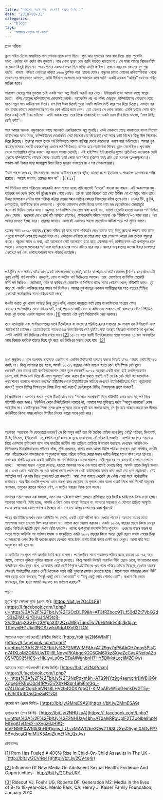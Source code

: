 ```yaml
---
title: "আমাদের সন্তান পর্ন  দেখে!! (প্রথম কিস্তি )"
date: "2018-08-31"
categories: 
  - "blog"
tags: 
  - "আমাদের-সন্তান-পর্ন-দেখে"
---
```


প্রথম পরিচয়

ক্লাস নাইন টেনের সময়টাতে গান শোনার প্রচন্ড নেশা ছিল। স্কুল আর ঘুমানোর সময় বাদ দিয়ে  প্রায়  পুরোটা সময়  একটার পর একটা গান শুনতাম। গান শোনা ছাড়া কেন জানি থাকতে পারতাম না। সে সময় আমার নিজের পিসি বা ফোন কিছুই ছিল না। গান শোনার একমাত্র সম্বল ছিল সনির এমপি ফাইভ। তখনো এন্ড্রয়েড ফোনের যুগ শুরু হয়নি। বাজার  দাপিয়ে বেড়াচ্ছে নকিয়া ২৭০০ ক্লাসিক আর  চায়না ফোন। বন্ধুদের চায়না ফোনের লাউডস্পীকার  থেকে তাহসানের গান ভেসে আসতো, আমি দীর্ঘশ্বাস ফেলতাম আর ভাবতাম কবে আমি  একটা এরকম “অস্থির” ফোনের গর্বিত মালিক হবো।

সারাক্ষণ যেহেতু গান শুনতাম তাই একটা গানে অল্প দিনেই অরুচি ধরে যেত। ইন্টারনেট তখন আমার কাছে স্বপ্নের মতো। গলির মোড়ের কম্পিউটারের দোকানই ভরসা। কয়েকদিন পর পর গলির মোড়ের  কম্পিউটারের দোকানে যেতে হতো নতুন গান ডাউনলোড দিতে। দশ বিশ টাকা দিলেই পুরো এমপি ফাইভ ভর্তি করে গান দিয়ে দিতো। এভাবে বার বার যাবার কারণে দোকানদারের সাথেও বেশ খাতির জমে গেল। তো একবার সে লোক আমার  এমপি ফাইভ লোড করে দিয়ে একটু বেশী টাকা চাইলো। আমি অবাক হয়ে  তার দিকে তাকাতেই সে একটা চোখ টিপ দিয়ে বললো, “মাল দিছি ছোট ভাই”।

পরে আমার অনেক  বন্ধুবান্ধবের কাছে অনেকটা একইরকমের গল্প শুনেছি। কেউ দোকানে গেছে কলকাতার বাংলা সিনেমা ডাউনলোড করে নিতে, কম্পিউটারের দোকানদার সেই সিনেমা তো দিয়েছেই সেই সাথে ফাউ হিসেবে কিছু নীল সিনেমাও দিয়ে দিয়েছে। তারপর আস্তে তাকে পর্ন ভিডিওতে আসক্ত বানিয়ে ফেলে দোকানের  ক্যাশ বাক্স ভরিয়েছে। আমার খুব কাছের অসম্ভব মেধাবী একজন বন্ধু এভাবে পর্ন ভিডিওতে আসক্ত হয়ে পড়াশোনা শিকেয় তুলে ফেলেছিল। খুব কাছ থেকে পর্নোগ্রাফির মুভির কারণে ওর বদলে যাওয়া দেখেছি। এই হাইস্পিড ইন্টারনেটের যুগেও প্রতিনিয়ত অনেককে দেখি এভাবে কম্পিউটারের দোকান থেকে মেমোরি কার্ড লোড করে নিতে (বিশেষ করে গ্রাম এবং মফস্বল অঞ্চলগুলোতে)। পঞ্চাশ-ষাট টাকার জন্য জাহান্নাম কিনে নিতে দুবারও ভাবছেন না এ সব দোকানদাররা।

“যারা পছন্দ করে যে, ঈমানদারদের সমাজে অশ্লীলতার প্রসার ঘটুক, তাদের জন্যে ইহাকাল ও পরকালে যন্ত্রণাদায়ক শাস্তি রয়েছে। আল্লাহ জানেন, তোমরা জান না”। \[২৪:১৯\]

পর্ন ভিডিওর সাথে পরিচয়ের আরেকটা কমন মাধ্যম হচ্ছে কচি বয়সেই “পেকে” যাওয়া বন্ধু বান্ধব। এই অকালপক্ক বন্ধু বান্ধবের দল কোন ভাবে পর্ন মুভির সন্ধান পেয়ে গেছে। তারপর তারা নিজেরা তো সেই জিনিস দেখেই সাথে সাথে তার ইয়ার দোস্তকেও সেটার সঙ্গে পরিচয় করিয়ে দেয়ার মহান দায়িত্ব স্বেচ্ছায় নিজেদের কাঁধে তুলে নেয়। শেয়ার ইট, ব্লু টুথ, পেনড্রাইভ, হার্ডডিস্কে চলে লেনাদেনা।  ক্লাসের গোলগাল মোটা রিমের চশমা পড়া ভদ্র ছেলেটাকেও জোরাজুরি করে পর্ন ভিডিও দেখার জন্য। বন্ধুদের  চাপাচাপিতে নেহায়েত বাধ্য হয়েই ভদ্র, ভালো ছেলেটা হয়তো একবার পর্ন ভিডিও দেখে ফেলে। প্রথমবার দেখে তার বমি আসতে চাইলেও, পাসশাপাশি শরীরে অচেনা এক “ফিলিংস”-ও কাজ করে। পরে আবার দেখতে ইচ্ছে করে। তারপর আবার। এভাবেই একসময় ভালো ছেলেটাও আটকা পড়ে পর্ন মুভির জালে।

অনেক সময় ১০-১২ বছরের ছেলেরা শরীরে হুট করে আসা পরিবর্তন দেখে চমকে যায়, কিন্তু ভয়ে বা লজ্জায় বাবা মাকে এগুলো সম্পর্কে কোন প্রশ্ন করতে পারে না। কৌতূহল মেটাতে না পেরে বাধ্য হয়ে শেষমেষ আশ্রয় নেয় তাদের বন্ধুদের কাছে। বন্ধুদের সাথে এ কথা, এই আলোচনা সেই আলোচনা হতে হতে একসময় পর্ন, মাস্টারবেশন এই কথাগুলও চলে আসে। এভাবেও অনেকের পর্ন এবং মাস্টারবেশনের সাথে পরিচয় হয়ে যায়। আমার বাল্যকালের অনেক ইয়ার দোস্তদের এভাবেই পর্ন এবং মাস্টারবেশনের সঙ্গে পরিচয় হয়েছিল।

 

পর্নমুভির সঙ্গে পরিচয় ঘটার আর একটা মাধ্যম হচ্ছে বড়ভাই, কাযিন বা পাড়াতো ভাই বোনদের (বিশেষ করে গ্রামে এটা খুবই বেশী) পর্ন আসক্তি। বড়ভাই, বোন বা কাযিন পর্ন ভিডিওতে আসক্ত। তার  মোবাইলে বা পিসির মেমোরি ভর্তি পর্ন ভিডিও। ছোটভাই, বোন বা কাযিন সে মোবাইল বা পিসিতে মাঝে মাঝে গেইমস খেলে, ঘাঁটাঘাঁটি করে। হুট করে সে একদিন আবিষ্কার করে বসবে পর্ন ভিডিও। আমার খুব কাছের একজন আত্মীয়ের ছয় সাত বছরের পিচ্চির এভাবেই পর্নোগ্রাফির সাথে পরিচয় ঘটে গেছে।

কথাটা বলতে খুব খারাপ লাগছে কিন্তু তবুও বলি, এভাবে পাড়াতো ভাই বোন বা কাযিনদের মাধ্যমে যেসব বাচ্চাদের পর্নোগ্রাফির সাথে পরিচয় ঘটে, সেই পাড়াতো ভাই বোন বা কাযিনদের মাধ্যমে সেই বাচ্চাদের যৌন নিপীড়িত হবার খুব ভালো  একটা সম্ভাবনা থাকে।[\[1\]](https://www.blogger.com/blogger.g?blogID=606604752833102909#_ftn1) কাজেই এটা খুবই সিরিয়াসলি নেয়া দরকার।

তবে পর্নোগ্রাফি এবং মাস্টারবেশনের সাথে টিনেইজার বা বাচ্চাদের পরিচিত হবার সবচেয়ে বড় মাধ্যম হল ইন্টারনেট এবং স্যাটেলাইট চ্যানেল। অ্যামেরিকাতে শতকরা ৪৬ ভাগ কিশোর নেট ব্রাউযিং করা অবস্থায় নিজেরা পর্নোগ্রাফি না খুজলেও এমনি এমনিই পর্ন ভিডিওর খোঁজ পেয়ে যায়।[\[2\]](https://www.blogger.com/blogger.g?blogID=606604752833102909#_ftn2) ১৫-১৭ বছর বয়সী টিনেইজারদের মধ্যে শতকরা ৭০ জন অনলাইনে স্বাস্থ্য বিষয়ক কন্টেন্ট ঘাটতে গিয়ে হুট করে পর্ন ভিডিওর সন্ধান পেয়ে যায়।[\[3\]](https://www.blogger.com/blogger.g?blogID=606604752833102909#_ftn3)

 

তথ্য প্রযুক্তির এ যুগে আপনার সন্তানকে একদিন না একদিন ইন্টারনেট ব্যবহার করতে দিতেই হবে। আমরা সেটা নিষেধও করছি না। কিন্তু আমাদের প্রশ্ন হলো, আপনি ১০-১২ বছরের একটা বাচ্চার হাতে কেন হাই স্পিড নেট তুলে দেবেন? কেন তাদের হাই কনফিয়াগেরশান ফোন তুলে দেবেন? ১০-১২ বছরের একটা বাচ্চা হাই কনফিগারেশান ফোন, হাই স্পিড নেট দিয়ে কী এমন গুরুত্বপূর্ন কাজ করবে ঠিক বুঝতে পারছি না? সে কি নেট ঘেঁটে অ্যাকাডেমিক পড়াশোনার ব্যাপারে গবেষণা করবে? ইউটিউব থেকে টিউটোরিয়াল নামিয়ে দেখবে? উইকিপিডিয়াতে গিয়ে পড়াশোনা করবে? গুগলে বিভিন্ন শিক্ষামূলক বিষয় নিয়ে সার্চ করবে? ফেইসবুকে বিভিন্ন শিক্ষামূলক গ্রুপে থাকবে?

বি প্র্যাক্টিকাল। আপনার সন্তান গুগলে ঠিকই যাবে তবে “সালোক সংশ্লেষণ” নিয়ে ঘাঁটাঘাঁটি করার জন্য না, পর্ন নিয়ে ঘাঁটাঘাঁটি করার জন্য। ইউটিউব থেকে টিউটোরিয়াল নামাবে না,  নামাবে সদ্য মুক্তিপ্রাপ্ত পর্দায় “আগুন লাগানো” কোন আইটেম সং। ফেইসবুকের শিক্ষা মূলক গ্রুপ গুলোতে তাকে খুবই কম পাওয়া যাবে, সে বুঁদ হয়ে থাকবে কারো রঙ্গ লীলার কাহিনীতে কিংবা সময় কাটাবে বিপরীত লিঙ্গের কারো সাথে চ্যাট করে।

 

আপনার  সন্তানকে কি ফেরেশতা ভাবেন? সে কি মানুষ নয়? তার কি জৈবিক চাহিদা বলে কিছু নেই? পত্রিকা, বিলবোর্ড, টিভি, সিনেমা, ইন্টারনেট – তার প্রতি চারদিক থেকে ছুড়ে দেয়া হচ্ছে যৌনায়িত ইমেজারি। আপনি আপনার সন্তানকে নিয়ে একসাথে ড্রয়িংরুমে বসে বসে ভারতীয় নর্তকীর নাচ তাড়িয়ে তাড়িয়ে উপভোগ করছেন, দেখছেন আইপিএল-বিপিএলের চিয়ারলিডারদের শরীরের ভাঁজ, মুভি দেখছেন, বাসায় প্রথম আলো টাইপ পত্রিকা রাখছেন যেটা পর্নস্টার, নর্তকী আর পতিতাদেরকে বাংলাদেশের মানুষজনের সাথে পরিচয় করিয়ে দেয়ার মহান দায়িত্ব নিষ্ঠার সাথে পালন করে চলেছে। এখনকার বলিউডের এক একটা আইটেম সং পর্ন ভিডিওর চেয়েও খারাপ। নারী পুরুষের সব রসায়নই সেখানে দেখানো হচ্ছে।  আপনার সন্তান এগুলো দেখছে, হয়তো আপনার সাথে এক সাথে বসেই দেখছে কিন্তু  আপনি তাকে কিছুই বলেন না। এখন কোন  আইটেম সং তার ভালো লেগে গেলে সে সেটা ডাউনলোড করার জন্য নেটে তো ঘুরে বেড়াবেই। সেই আইটেম গার্ল এর নাম লিখে গুগল সার্চ তো করবেই। আর এসব জায়গা থেকেই সে খোঁজ পেয়ে যাবে পর্নোগ্রাফির জগতের। আর বীর বাঙালি গুগলের এমন অবস্থা করে ছেড়েছে যে গুগলে কোন বাংলা ওয়ার্ড লিখে সার্চ দিলেই অমুকের স্ক্যান্ডাল, তমুকের রাতের আঁধারে ধর্ষণ, এ জাতীয় খবরের লিংক চলে আসে।

আপনার সন্তান এমন এক সমাজে, এমন এক পরিবেশে আছে যেখানে প্রতিনিয়ত তার জৈবিক চাহিদাকে উস্কে দেয়া হচ্ছে। আপনার সামনেই সেটা হচ্ছে, আপনি এ নিয়ে কোন ব্যবস্থা নিচ্ছেন না, আপনার সন্তানকে এ যৌনতা তাড়িত সংস্কৃতি থেকে রক্ষার জন্য কোন পদক্ষেপ নিচ্ছেন না – সে তো আগুন নেভানোর রাস্তা খুঁজবেই।

পরের বার টিভিতে যখন কোন আইটেম সং চলবে, একটা ছোট পরীক্ষা করে দেখতে পারেন। অন্যান্য বারের মতো অন্যমনস্ক ভাবে চ্যানেল স্কিপ করে যাবেন না। ভালো করে খেয়াল করবেন। একটা ১০-১২ বছরের ছেলে কিংবা মেয়ের চোখে ভিডিওর প্রতিটি ফ্রেম দেখার চেষ্টা করবেন। গানের কথাগুলো মনযোগ দিয়ে শুনবেন। এধরণের ডজন ডজন বা শতো শতো আইটেম সং বর্তমান সমাজ ও সংস্কৃতিতে একটা ১০-২ বছরের কিংবা আরো ছোট ছেলে অথবা মেয়ের চিন্তা ও আচরণের ওপর ঠিক কী ধরণের প্রভাব ফেলতে পারে ঠান্ডা মাথায় চিন্তা করার চেস্টা করে দেখুন। আশা করি সত্য অনুধাবনে কষ্ট হবে না।

এ আইটেম সং গুলো পর্ন আসক্তি তৈরি করে চলেছে। পর্নোগ্রাফির সাথে বাচ্চাদের পরিচয় হচ্ছে হয়তো ১০ -১২ বছর বয়সে, গোপনে লুকিয়ে লুকিয়ে বাচ্চারা এগুলো দেখছে। কিন্তু আপনি নিজেই সারাদিন টিভি ছেড়ে রেখে, খাওয়ানোর সময় বলিউডের গান ছেড়ে রেখে, একেবারে ছোট ছোট শিশুকে আইটেম সং এর সাথে পরিচয় করিয়ে দিচ্ছেন, যেখানে অনেক ক্ষেত্রেই পর্নোগ্রাফির চেয়েও বেশী উত্তেজক ভাবে নারী পুরুষের রসায়ন দেখানো হচ্ছে। মাঝে মাঝে বাজারের কোন ‘হিট’ গান ছেড়ে ওকে বলছেন, “বাবু! একটু নেচে দেখাওতো” বা “বাবু একটু গেয়ে শোনাও তো”। কখনো কি ভেবে দেখেছেন, নিজ হাতে আপনি ওর কত বড় সর্বনাশ করছেন?

পড়ুন-

মৃত্যু? দুই সেকেন্ড দূরে! (প্রথম পর্ব): [https://bit.ly/2OcDLF9](https://l.facebook.com/l.php?u=https%3A%2F%2Fbit.ly%2F2OcDLF9&h=AT3fRZboc9Tj_f50dZZt7VbG2d_S3eZjhU-GrOHuJ4Al5tcR-2VJXx6cjS3GEyz3AtpoXlfz2QxcMEpT6uxTwi76HrNddv5tjJbdgia-TRmynjHGUkn3NCSxw5k9dpUXy92TDA)

আমাদের সন্তান পর্ন দেখে!!! (দ্বিতীয় কিস্তি): [https://bit.ly/2N6WIMF](https://l.facebook.com/l.php?u=https%3A%2F%2Fbit.ly%2F2N6WIMF&h=AT29gy7gP6AbCH7moy5PisCn74fXLoMZOKNUwT0jI9LNqvyPKAbgcKGO5CM6Xkz8XyaZeGvsXNefoAZo0SN7B925HC9-xHK_yvLu0cxEZeAiiWjhbnH7HY5BIMstLccliMZOKw)

আমাদের সন্তান পর্ন দেখে!!! (শেষ কিস্তি): [https://bit.ly/2NzPdxm](https://l.facebook.com/l.php?u=https%3A%2F%2Fbit.ly%2F2NzPdxm&h=AT39NYz9g4aemo4rj1WBlGGrXqbeGFKEuO0d4fPAE5i7XhxNSpr46bi6mGq_-d74LGpuFOgicEmVNs8LHVzb4GDXYgoQT-KiMbARvW5oGemkDvGT5y-qEJh0OdfD5sQm8xBTvQ)

হৃদয়ের ঋণ (প্রথম কিস্তি)- [https://bit.ly/2MmESA9](https://bit.ly/2MmESA9)

হৃদয়ের ঋণ (শেষ কিস্তি)- [https://bit.ly/2NHUza4](https://l.facebook.com/l.php?u=https%3A%2F%2Fbit.ly%2F2NHUza4&h=AT3alyRRgUpIF2TZoolbe8hpNMfEgATyDex2-nXvgz6JH9Q-jcVFNMPXWf65SbHt91cms_LU_yxMAWf2be3Ow2TRSLzXrsD5ypL0AGvFP75BVdseaGPmMUK5AmZkmEfNh_QxJw)

রেফারেন্সঃ

[\[1\]](https://www.blogger.com/blogger.g?blogID=606604752833102909#_ftnref1) Porn Has Fueled A 400% Rise In Child-On-Child Assaults In The UK - [http://bit.ly/2CV4q4r](http://bit.ly/2CV4q4r)

[\[2\]](https://www.blogger.com/blogger.g?blogID=606604752833102909#_ftnref2) Influence Of New Media On Adolscent Sexual Health: Evidence And Opportunities - http://bit.ly/2CFwURY

[\[3\]](https://www.blogger.com/blogger.g?blogID=606604752833102909#_ftnref3) Rideout VJ, Foehr UG, Roberts DF. Generation M2: Media in the lives of 8- to 18-year-olds. Menlo Park, CA: Henry J. Kaiser Family Foundation; January 2010
